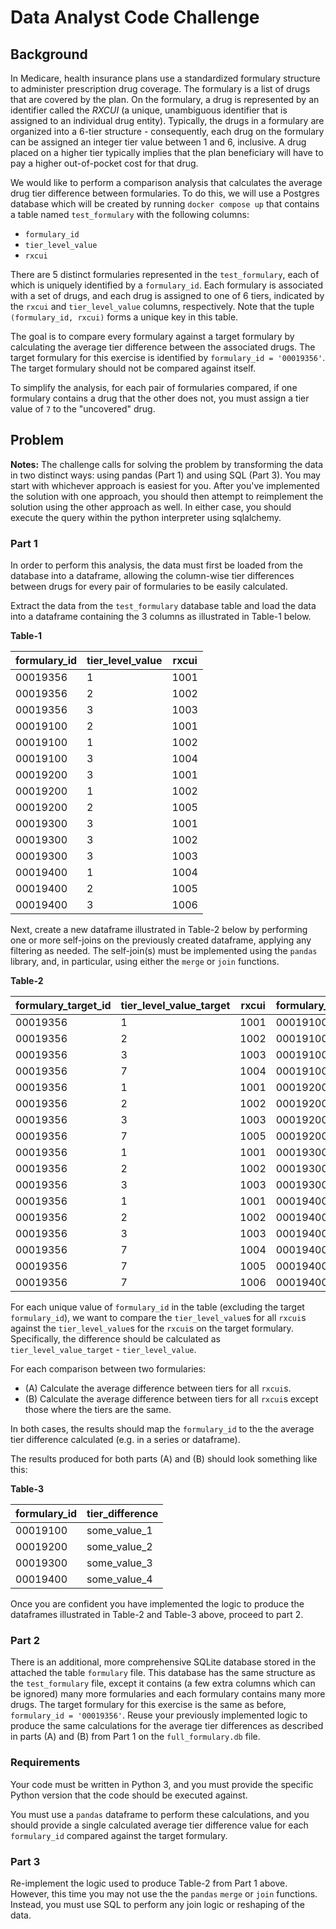 # Data Analyst Code Challenge

## Background

In Medicare, health insurance plans use a standardized formulary structure to administer prescription drug coverage. The formulary is a list of drugs that are covered by the plan. On the formulary, a drug is represented by an identifier called the _RXCUI_ (a unique, unambiguous identifier that is assigned to an individual drug entity). Typically, the drugs in a formulary are organized into a 6-tier structure - consequently, each drug on the formulary can be assigned an integer tier value between 1 and 6, inclusive. A drug placed on a higher tier typically implies that the plan beneficiary will have to pay a higher out-of-pocket cost for that drug.

We would like to perform a comparison analysis that calculates the average drug tier difference between formularies. To do this, we will use a Postgres database which will be created by running `docker compose up` that contains a table named `test_formulary` with the following columns:

* `formulary_id`
* `tier_level_value`
* `rxcui`

There are 5 distinct formularies represented in the `test_formulary`, each of which is uniquely identified by a `formulary_id`. Each formulary is associated with a set of drugs, and each drug is assigned to one of 6 tiers, indicated by the `rxcui` and `tier_level_value` columns, respectively. Note that the tuple `(formulary_id, rxcui)` forms a unique key in this table.

The goal is to compare every formulary against a target formulary by calculating the average tier difference between the associated drugs. The target formulary for this exercise is identified by `formulary_id = '00019356'`. The target formulary should not be compared against itself.

To simplify the analysis, for each pair of formularies compared, if one formulary contains a drug that the other does not, you must assign a tier value of `7` to the "uncovered" drug.

## Problem

**Notes:** 
The challenge calls for solving the problem by transforming the data in two distinct ways: using pandas (Part 1) and using SQL (Part 3). You may start with whichever approach 
is easiest for you.  After you've implemented the solution with one approach, you should then attempt to reimplement the solution using the other
approach as well. In either case, you should execute the query within the python interpreter using sqlalchemy.



### Part 1


In order to perform this analysis, the data must first be loaded from the database into a dataframe, allowing the column-wise tier differences between drugs for every pair of formularies to be easily calculated.

Extract the data from the `test_formulary` database table and load the data into a dataframe containing the 3 columns as illustrated in Table-1 below.

__Table-1__

formulary\_id | tier\_level\_value | rxcui
------------- | ------------------ | -----
00019356 | 1 | 1001
00019356 | 2 | 1002
00019356 | 3 | 1003
00019100 | 2 | 1001
00019100 | 1 | 1002
00019100 | 3 | 1004
00019200 | 3 | 1001
00019200 | 1 | 1002
00019200 | 2 | 1005
00019300 | 3 | 1001
00019300 | 3 | 1002
00019300 | 3 | 1003
00019400 | 1 | 1004
00019400 | 2 | 1005
00019400 | 3 | 1006


Next, create a new dataframe illustrated in Table-2 below by performing one or more self-joins on the previously created dataframe, applying any filtering as needed. The self-join(s) must be implemented using the `pandas` library, and, in particular, using either the `merge` or `join` functions.

__Table-2__

formulary\_target\_id | tier\_level\_value\_target | rxcui | formulary\_id | tier\_level\_value
--------------------- | -------------------------- | ----- | ------------- | ------------------
00019356 | 1 | 1001 | 00019100 | 2
00019356 | 2 | 1002 | 00019100 | 1
00019356 | 3 | 1003 | 00019100 | 7
00019356 | 7 | 1004 | 00019100 | 3
00019356 | 1 | 1001 | 00019200 | 3
00019356 | 2 | 1002 | 00019200 | 1
00019356 | 3 | 1003 | 00019200 | 7
00019356 | 7 | 1005 | 00019200 | 2
00019356 | 1 | 1001 | 00019300 | 3
00019356 | 2 | 1002 | 00019300 | 3
00019356 | 3 | 1003 | 00019300 | 3
00019356 | 1 | 1001 | 00019400 | 7
00019356 | 2 | 1002 | 00019400 | 7
00019356 | 3 | 1003 | 00019400 | 7
00019356 | 7 | 1004 | 00019400 | 1
00019356 | 7 | 1005 | 00019400 | 2
00019356 | 7 | 1006 | 00019400 | 3


For each unique value of `formulary_id` in the table (excluding the target `formulary_id`), we want to compare the `tier_level_value`s for all `rxcui`s against the `tier_level_value`s for the `rxcui`s on the target formulary.  Specifically, the difference should be calculated as `tier_level_value_target` - `tier_level_value`.

For each comparison between two formularies:
* (A) Calculate the average difference between tiers for all `rxcui`s.
* (B) Calculate the average difference between tiers for all `rxcui`s except those where the tiers are the same.

In both cases, the results should map the `formulary_id` to the the average tier difference calculated (e.g. in a series or dataframe).

The results produced for both parts (A) and (B) should look something like this:

__Table-3__

formulary\_id | tier\_difference
------------- | ----------------
00019100 | some_value_1
00019200 | some_value_2
00019300 | some_value_3
00019400 | some_value_4


Once you are confident you have implemented the logic to produce the dataframes illustrated in Table-2 and Table-3 above, proceed to part 2.

### Part 2

There is an additional, more comprehensive SQLite database stored in the attached the table `formulary` file.  This database has the same structure as the `test_formulary` file, except it contains (a few extra columns which can be ignored) many more formularies and each formulary contains many more drugs.
The target formulary for this exercise is the same as before, `formulary_id = '00019356'`.  Reuse your previously implemented logic to produce the same calculations for the average tier differences as described in parts (A) and (B) from Part 1 on the `full_formulary.db` file.


### Requirements
Your code must be written in Python 3, and you must provide the specific Python version that the code should be executed against.


You must use a `pandas` dataframe to perform these calculations, and you should provide a single calculated average tier difference value for each `formulary_id` compared against the target formulary.

### Part 3
Re-implement the logic used to produce Table-2 from Part 1 above. However, this time you may not use the the `pandas` `merge` or `join` functions.  Instead, you must use SQL to perform any join logic or reshaping of the data.
